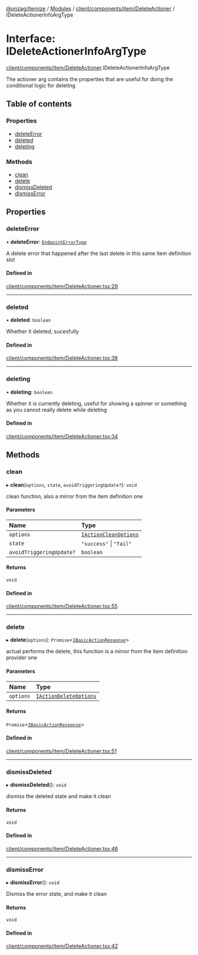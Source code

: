 [@onzag/itemize](../README.md) / [Modules](../modules.md) / [client/components/item/DeleteActioner](../modules/client_components_item_DeleteActioner.md) / IDeleteActionerInfoArgType

# Interface: IDeleteActionerInfoArgType

[client/components/item/DeleteActioner](../modules/client_components_item_DeleteActioner.md).IDeleteActionerInfoArgType

The actioner arg contains the properties that are useful
for doing the conditional logic for deleting

## Table of contents

### Properties

- [deleteError](client_components_item_DeleteActioner.IDeleteActionerInfoArgType.md#deleteerror)
- [deleted](client_components_item_DeleteActioner.IDeleteActionerInfoArgType.md#deleted)
- [deleting](client_components_item_DeleteActioner.IDeleteActionerInfoArgType.md#deleting)

### Methods

- [clean](client_components_item_DeleteActioner.IDeleteActionerInfoArgType.md#clean)
- [delete](client_components_item_DeleteActioner.IDeleteActionerInfoArgType.md#delete)
- [dismissDeleted](client_components_item_DeleteActioner.IDeleteActionerInfoArgType.md#dismissdeleted)
- [dismissError](client_components_item_DeleteActioner.IDeleteActionerInfoArgType.md#dismisserror)

## Properties

### deleteError

• **deleteError**: [`EndpointErrorType`](../modules/base_errors.md#endpointerrortype)

A delete error that happened after the last delete in this same
item definition slot

#### Defined in

[client/components/item/DeleteActioner.tsx:29](https://github.com/onzag/itemize/blob/f2db74a5/client/components/item/DeleteActioner.tsx#L29)

___

### deleted

• **deleted**: `boolean`

Whether it deleted, sucesfully

#### Defined in

[client/components/item/DeleteActioner.tsx:38](https://github.com/onzag/itemize/blob/f2db74a5/client/components/item/DeleteActioner.tsx#L38)

___

### deleting

• **deleting**: `boolean`

Whether it is currently deleting, useful for showing a spinner or something
as you cannot really delete while deleting

#### Defined in

[client/components/item/DeleteActioner.tsx:34](https://github.com/onzag/itemize/blob/f2db74a5/client/components/item/DeleteActioner.tsx#L34)

## Methods

### clean

▸ **clean**(`options`, `state`, `avoidTriggeringUpdate?`): `void`

clean function, also a mirror from the item definition one

#### Parameters

| Name | Type |
| :------ | :------ |
| `options` | [`IActionCleanOptions`](client_providers_item.IActionCleanOptions.md) |
| `state` | ``"success"`` \| ``"fail"`` |
| `avoidTriggeringUpdate?` | `boolean` |

#### Returns

`void`

#### Defined in

[client/components/item/DeleteActioner.tsx:55](https://github.com/onzag/itemize/blob/f2db74a5/client/components/item/DeleteActioner.tsx#L55)

___

### delete

▸ **delete**(`options`): `Promise`<[`IBasicActionResponse`](client_providers_item.IBasicActionResponse.md)\>

actual performs the delete, this function is a mirror from the
item definition provider one

#### Parameters

| Name | Type |
| :------ | :------ |
| `options` | [`IActionDeleteOptions`](client_providers_item.IActionDeleteOptions.md) |

#### Returns

`Promise`<[`IBasicActionResponse`](client_providers_item.IBasicActionResponse.md)\>

#### Defined in

[client/components/item/DeleteActioner.tsx:51](https://github.com/onzag/itemize/blob/f2db74a5/client/components/item/DeleteActioner.tsx#L51)

___

### dismissDeleted

▸ **dismissDeleted**(): `void`

dismiss the deleted state and make it clean

#### Returns

`void`

#### Defined in

[client/components/item/DeleteActioner.tsx:46](https://github.com/onzag/itemize/blob/f2db74a5/client/components/item/DeleteActioner.tsx#L46)

___

### dismissError

▸ **dismissError**(): `void`

Dismiss the error state, and make it clean

#### Returns

`void`

#### Defined in

[client/components/item/DeleteActioner.tsx:42](https://github.com/onzag/itemize/blob/f2db74a5/client/components/item/DeleteActioner.tsx#L42)
